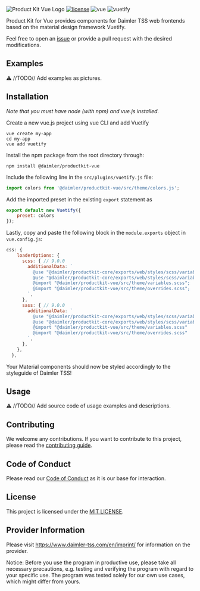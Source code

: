 <!-- SPDX-License-Identifier: MIT --->
<!-- © Daimler TSS GmbH --->
![Product Kit Vue Logo](https://github.com/Daimler/product-kit_vue/raw/main/docs/images/productkit_vue_github_logo.png)
[![license](https://img.shields.io/badge/license-MIT-38de03e?style=flat)](LICENSE)
![vue](https://img.shields.io/badge/vue-2.6.11-brightgreen.svg)
![vuetify](https://img.shields.io/badge/vuetify-2.6.0-brightgreen.svg)

Product Kit for Vue provides components for Daimler TSS web frontends based on the material design framework Vuetify.

Feel free to open an [issue](https://github.com/mercedes-benz/product-kit_vue/issues) or provide a pull request with the desired modifications.

## Examples

⚠️ //TODO// Add examples as pictures.

## Installation

*Note that you must have node (with npm) and vue.js installed.*

Create a new vue.js project using vue CLI and add Vuetify
```console
vue create my-app
cd my-app
vue add vuetify
```

Install the npm package from the root directory through:
```console
npm install @daimler/productkit-vue
```

Include the following line in the `src/plugins/vuetify.js` file:
```javascript
import colors from '@daimler/productkit-vue/src/theme/colors.js';
```

Add the imported preset in the existing `export` statement as
```javascript
export default new Vuetify({
    preset: colors
});
```
Lastly, copy and paste the following block in the `module.exports` object in `vue.config.js`:
```javascript
css: {
    loaderOptions: {
      scss: { // 9.0.0
        additionalData: `
          @use "@daimler/productkit-core/exports/web/styles/scss/variables" as tokens;
          @use "@daimler/productkit-core/exports/web/styles/scss/variables-dark" as tokensDark;
          @import "@daimler/productkit-vue/src/theme/variables.scss";
          @import "@daimler/productkit-vue/src/theme/overrides.scss";
        `,
      },
      sass: { // 9.0.0
        additionalData: `
          @use "@daimler/productkit-core/exports/web/styles/scss/variables" as tokens
          @use "@daimler/productkit-core/exports/web/styles/scss/variables-dark" as tokensDark
          @import "@daimler/productkit-vue/src/theme/variables.scss"
          @import "@daimler/productkit-vue/src/theme/overrides.scss"
        `,
      },
    },
  },
```

Your Material components should now be styled accordingly to the styleguide of Daimler TSS!

## Usage

⚠️ //TODO// Add source code of usage examples and descriptions.

## Contributing

We welcome any contributions.
If you want to contribute to this project, please read the [contributing guide](CONTRIBUTING.md).

## Code of Conduct

Please read our [Code of Conduct](https://github.com/Daimler/daimler-foss/blob/master/CODE_OF_CONDUCT.md) as it is our base for interaction.

## License

This project is licensed under the [MIT LICENSE](LICENSE).

## Provider Information

Please visit <https://www.daimler-tss.com/en/imprint/> for information on the provider.

Notice: Before you use the program in productive use, please take all necessary precautions,
e.g. testing and verifying the program with regard to your specific use.
The program was tested solely for our own use cases, which might differ from yours.
